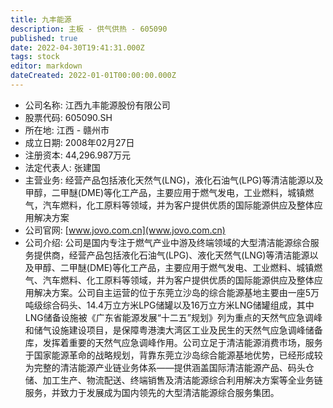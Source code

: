 ```yaml
---
title: 九丰能源
description: 主板 - 供气供热 - 605090
published: true
date: 2022-04-30T19:41:31.000Z
tags: stock
editor: markdown
dateCreated: 2022-01-01T00:00:00.000Z
---
```


- 公司名称: 江西九丰能源股份有限公司
- 股票代码: 605090.SH
- 所在地: 江西 - 赣州市
- 成立日期: 2008年02月27日
- 注册资本: 44,296.987万元
- 法定代表人: 张建国
- 主营业务: 经营产品包括液化天然气(LNG)，液化石油气(LPG)等清洁能源以及甲醇，二甲醚(DME)等化工产品，主要应用于燃气发电，工业燃料，城镇燃气，汽车燃料，化工原料等领域，并为客户提供优质的国际能源供应及整体应用解决方案
- 公司官网: [www.jovo.com.cn](www.jovo.com.cn)
- 公司介绍: 公司是国内专注于燃气产业中游及终端领域的大型清洁能源综合服务提供商，经营产品包括液化石油气(LPG)、液化天然气(LNG)等清洁能源以及甲醇、二甲醚(DME)等化工产品，主要应用于燃气发电、工业燃料、城镇燃气、汽车燃料、化工原料等领域，并为客户提供优质的国际能源供应及整体应用解决方案。公司自主运营的位于东莞立沙岛的综合能源基地主要由一座5万吨级综合码头、14.4万立方米LPG储罐以及16万立方米LNG储罐组成，其中LNG储备设施被《广东省能源发展“十二五”规划》列为重点的天然气应急调峰和储气设施建设项目，是保障粤港澳大湾区工业及民生的天然气应急调峰储备库，发挥着重要的天然气应急调峰作用。公司立足于清洁能源消费市场，服务于国家能源革命的战略规划，背靠东莞立沙岛综合能源基地优势，已经形成较为完整的清洁能源产业链业务体系——提供涵盖国际清洁能源产品、码头仓储、加工生产、物流配送、终端销售及清洁能源综合利用解决方案等全业务链服务，并致力于发展成为国内领先的大型清洁能源综合服务集团。


